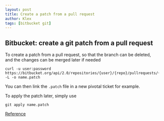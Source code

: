 ```yaml
---
layout: post
title: Create a patch from a pull request
author: Klex
tags: [bitbucket git]
---
```


## Bitbucket: create a git patch from a pull request

To create a patch from a pull request, so that the branch can be deleted, and the changes can be merged later if needed

```
curl -u user:password https://bitbucket.org/api/2.0/repositories/{user}/{repo}/pullrequests/{pull_no}/patch -L -o name.patch
```
You can then link the `.patch` file in a new pivotal ticket for example.

To apply the patch later, simply use

```
git apply name.patch
```


[Reference](https://bitbucket.org/site/master/issues/8323/add-link-for-raw-patch-to-pull-request-ui#comment-6590315)
